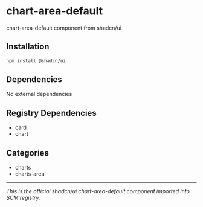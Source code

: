 # chart-area-default

chart-area-default component from shadcn/ui

## Installation

```bash
npm install @shadcn/ui
```

## Dependencies

No external dependencies

## Registry Dependencies

- card
- chart

## Categories

- charts
- charts-area

---

*This is the official shadcn/ui chart-area-default component imported into SCM registry.*
